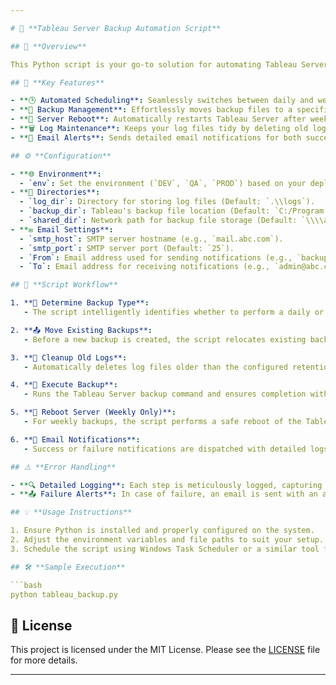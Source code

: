 ```yaml
---

# 🚀 **Tableau Server Backup Automation Script**

## 📝 **Overview**

This Python script is your go-to solution for automating Tableau Server backups. It ensures that backups are systematically created, securely stored, and managed without manual intervention. Whether it's daily maintenance or weekly deep dives, this script has you covered!

## 🌟 **Key Features**

- **🕒 Automated Scheduling**: Seamlessly switches between daily and weekly backups based on the day of the week.
- **💾 Backup Management**: Effortlessly moves backup files to a specified shared network drive.
- **🔄 Server Reboot**: Automatically restarts Tableau Server after weekly backups to maintain optimal performance.
- **🗑️ Log Maintenance**: Keeps your log files tidy by deleting old logs after a specified retention period.
- **📧 Email Alerts**: Sends detailed email notifications for both successful and failed backup operations.

## ⚙️ **Configuration**

- **🌐 Environment**: 
  - `env`: Set the environment (`DEV`, `QA`, `PROD`) based on your deployment.
- **📁 Directories**: 
  - `log_dir`: Directory for storing log files (Default: `.\\logs`).
  - `backup_dir`: Tableau's backup file location (Default: `C:/Program Files/Tableau/data/tabsvc/files/backups`).
  - `shared_dir`: Network path for backup file storage (Default: `\\\\abc\\backups\\daily`).
- **✉️ Email Settings**:
  - `smtp_host`: SMTP server hostname (e.g., `mail.abc.com`).
  - `smtp_port`: SMTP server port (Default: `25`).
  - `From`: Email address used for sending notifications (e.g., `backup@abc.com`).
  - `To`: Email address for receiving notifications (e.g., `admin@abc.com`).

## 📜 **Script Workflow**

1. **📅 Determine Backup Type**:
   - The script intelligently identifies whether to perform a daily or weekly backup based on the current day.

2. **📤 Move Existing Backups**:
   - Before a new backup is created, the script relocates existing backups to a secure shared drive.

3. **🧹 Cleanup Old Logs**:
   - Automatically deletes log files older than the configured retention period to keep your storage clean.

4. **💽 Execute Backup**:
   - Runs the Tableau Server backup command and ensures completion with robust error handling.

5. **🔄 Reboot Server (Weekly Only)**:
   - For weekly backups, the script performs a safe reboot of the Tableau Server and verifies its status.

6. **📧 Email Notifications**:
   - Success or failure notifications are dispatched with detailed logs, ensuring you’re always in the loop.

## ⚠️ **Error Handling**

- **🔍 Detailed Logging**: Each step is meticulously logged, capturing successes and any potential issues.
- **📤 Failure Alerts**: In case of failure, an email is sent with an attached log file detailing the issue.

## 💡 **Usage Instructions**

1. Ensure Python is installed and properly configured on the system.
2. Adjust the environment variables and file paths to suit your setup.
3. Schedule the script using Windows Task Scheduler or a similar tool for regular execution.

## 🛠️ **Sample Execution**

```bash
python tableau_backup.py
```

## 📜 **License**

This project is licensed under the MIT License. Please see the [LICENSE](./LICENSE) file for more details.

---
```

